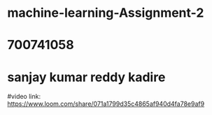 # machine-learning-Assignment-2
# 700741058
# sanjay kumar reddy kadire
#video link: https://www.loom.com/share/071a1799d35c4865af940d4fa78e9af9
